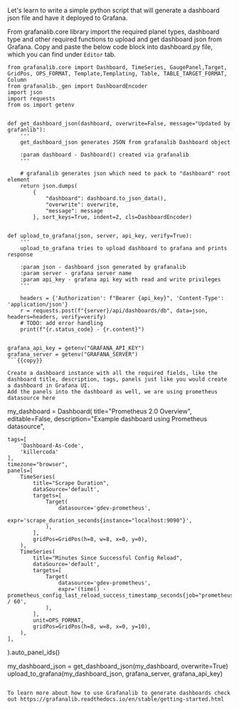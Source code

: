 Let's learn to write a simple python script that will generate a dashboard json file and have it deployed to Grafana.

From grafanalib.core library import the required planel types, dashboard type and other required functions to upload and get dashboard json from Grafana. Copy and paste the below code block into dashboard.py file, which you can find under `Editor` tab.

```
from grafanalib.core import Dashboard, TimeSeries, GaugePanel,Target, GridPos, OPS_FORMAT, Template,Templating, Table, TABLE_TARGET_FORMAT, Column
from grafanalib._gen import DashboardEncoder
import json
import requests
from os import getenv


def get_dashboard_json(dashboard, overwrite=False, message="Updated by grafanlib"):
    '''
    get_dashboard_json generates JSON from grafanalib Dashboard object

    :param dashboard - Dashboard() created via grafanalib
    '''

    # grafanalib generates json which need to pack to "dashboard" root element
    return json.dumps(
        {
            "dashboard": dashboard.to_json_data(),
            "overwrite": overwrite,
            "message": message
        }, sort_keys=True, indent=2, cls=DashboardEncoder)


def upload_to_grafana(json, server, api_key, verify=True):
    '''
    upload_to_grafana tries to upload dashboard to grafana and prints response

    :param json - dashboard json generated by grafanalib
    :param server - grafana server name
    :param api_key - grafana api key with read and write privileges
    '''

    headers = {'Authorization': f"Bearer {api_key}", 'Content-Type': 'application/json'}
    r = requests.post(f"{server}/api/dashboards/db", data=json, headers=headers, verify=verify)
    # TODO: add error handling
    print(f"{r.status_code} - {r.content}")


grafana_api_key = getenv("GRAFANA_API_KEY")
grafana_server = getenv("GRAFANA_SERVER")
```{{copy}}

Create a dashboard instance with all the required fields, like the dashboard title, description, tags, panels just like you would create a dashboard in Grafana UI.
Add the panels into the dashboard as well, we are using prometheus datasource here

```
my_dashboard = Dashboard(
    title="Prometheus 2.0 Overview",
    editable=False,
    description="Example dashboard using Prometheus datasource",
    
    tags=[
        'Dashboard-As-Code',
        'killercoda'
    ],
    timezone="browser",
    panels=[
        TimeSeries(
            title="Scrape Duration",
            dataSource='default',
            targets=[
                Target(
                    datasource='gdev-prometheus',
                    expr='scrape_duration_seconds{instance="localhost:9090"}',
                ),
            ],
            gridPos=GridPos(h=8, w=8, x=0, y=0),
        ),
        TimeSeries(
            title="Minutes Since Successful Config Reload",
            dataSource='default',
            targets=[
                Target(
                    datasource='gdev-prometheus',
                    expr='(time() - prometheus_config_last_reload_success_timestamp_seconds{job="prometheus",instance="localhost:9090"}) / 60',
                ),
            ],
            unit=OPS_FORMAT,
            gridPos=GridPos(h=8, w=8, x=0, y=10),
        ),
    ],
).auto_panel_ids()

my_dashboard_json = get_dashboard_json(my_dashboard, overwrite=True)
upload_to_grafana(my_dashboard_json, grafana_server, grafana_api_key)
```{{copy}}

To learn more about how to use Grafanalib to generate dashboards check out https://grafanalib.readthedocs.io/en/stable/getting-started.html
